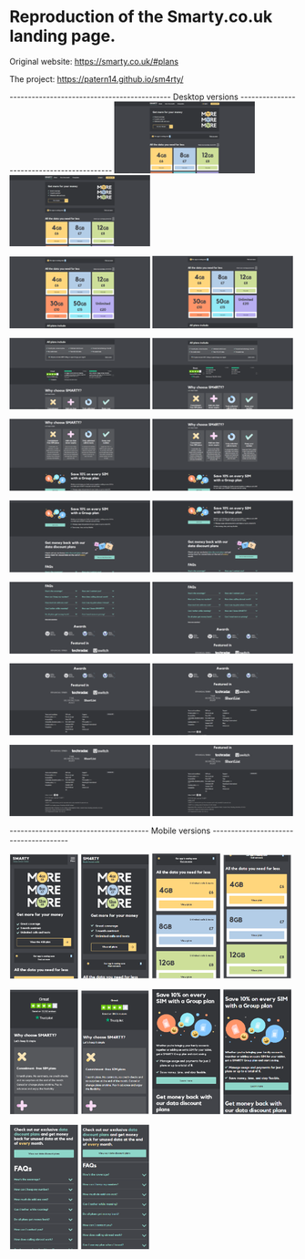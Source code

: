 # Reproduction of the Smarty.co.uk landing page.

Original website: https://smarty.co.uk/#plans

The project: https://patern14.github.io/sm4rty/

-------------------------------------------- Desktop versions -------------------------------------------
<img src="https://github.com/Patern14/sm4rty/blob/master/Screenshots/Original_desktop/Capture%20d%E2%80%99%C3%A9cran%202021-05-13%20171732.png" width="49%" /> <img src="https://github.com/Patern14/sm4rty/blob/master/Screenshots/Copy_desktop/Capture%20d%E2%80%99%C3%A9cran%202021-05-13%20170147.png" width="49%" />

<img src="https://github.com/Patern14/sm4rty/blob/master/Screenshots/Original_desktop/Capture%20d%E2%80%99%C3%A9cran%202021-05-13%20171824.png" width="49%" /> <img src="https://github.com/Patern14/sm4rty/blob/master/Screenshots/Copy_desktop/Capture%20d%E2%80%99%C3%A9cran%202021-05-13%20170222.png" width="49%" />

<img src="https://github.com/Patern14/sm4rty/blob/master/Screenshots/Original_desktop/Capture%20d%E2%80%99%C3%A9cran%202021-05-13%20171854.png" width="49%" /> <img src="https://github.com/Patern14/sm4rty/blob/master/Screenshots/Copy_desktop/Capture%20d%E2%80%99%C3%A9cran%202021-05-13%20170247.png" width="49%" />

<img src="https://github.com/Patern14/sm4rty/blob/master/Screenshots/Original_desktop/Capture%20d%E2%80%99%C3%A9cran%202021-05-13%20171924.png" width="49%" /> <img src="https://github.com/Patern14/sm4rty/blob/master/Screenshots/Copy_desktop/Capture%20d%E2%80%99%C3%A9cran%202021-05-13%20170314.png" width="49%" />

<img src="https://github.com/Patern14/sm4rty/blob/master/Screenshots/Original_desktop/Capture%20d%E2%80%99%C3%A9cran%202021-05-13%20171945.png" width="49%" /> <img src="https://github.com/Patern14/sm4rty/blob/master/Screenshots/Copy_desktop/Capture%20d%E2%80%99%C3%A9cran%202021-05-13%20170334.png" width="49%" />

<img src="https://github.com/Patern14/sm4rty/blob/master/Screenshots/Original_desktop/Capture%20d%E2%80%99%C3%A9cran%202021-05-13%20172033.png" width="49%" /> <img src="https://github.com/Patern14/sm4rty/blob/master/Screenshots/Copy_desktop/Capture%20d%E2%80%99%C3%A9cran%202021-05-13%20170401.png" width="49%" />

<img src="https://github.com/Patern14/sm4rty/blob/master/Screenshots/Original_desktop/Capture%20d%E2%80%99%C3%A9cran%202021-05-13%20172100.png" width="49%" /> <img src="https://github.com/Patern14/sm4rty/blob/master/Screenshots/Copy_desktop/Capture%20d%E2%80%99%C3%A9cran%202021-05-13%20170429.png" width="49%" />

<img src="https://github.com/Patern14/sm4rty/blob/master/Screenshots/Original_desktop/Capture%20d%E2%80%99%C3%A9cran%202021-05-13%20172132.png" width="49%" /> <img src="https://github.com/Patern14/sm4rty/blob/master/Screenshots/Copy_desktop/Capture%20d%E2%80%99%C3%A9cran%202021-05-13%20170447.png" width="49%" />

-------------------------------------- Mobile versions --------------------------------------

<img src="https://github.com/Patern14/sm4rty/blob/master/Screenshots/Original_mobile/Capture%20d%E2%80%99%C3%A9cran%202021-05-13%20165522.png" width="24%" /> <img src="https://github.com/Patern14/sm4rty/blob/master/Screenshots/Copy_mobile/Capture%20d%E2%80%99%C3%A9cran%202021-05-13%20165237.png" width="24%" /> <img src="https://github.com/Patern14/sm4rty/blob/master/Screenshots/Original_mobile/Capture%20d%E2%80%99%C3%A9cran%202021-05-13%20165650.png" width="24%" /> <img src="https://github.com/Patern14/sm4rty/blob/master/Screenshots/Copy_mobile/Capture%20d%E2%80%99%C3%A9cran%202021-05-13%20165320.png" width="24%" />

<img src="https://github.com/Patern14/sm4rty/blob/master/Screenshots/Original_mobile/Capture%20d%E2%80%99%C3%A9cran%202021-05-13%20165721.png" width="24%" /> <img src="https://github.com/Patern14/sm4rty/blob/master/Screenshots/Copy_mobile/Capture%20d%E2%80%99%C3%A9cran%202021-05-13%20165402.png" width="24%" /> <img src="https://github.com/Patern14/sm4rty/blob/master/Screenshots/Original_mobile/Capture%20d%E2%80%99%C3%A9cran%202021-05-13%20165754.png" width="24%" /> <img src="https://github.com/Patern14/sm4rty/blob/master/Screenshots/Copy_mobile/Capture%20d%E2%80%99%C3%A9cran%202021-05-13%20165436.png" width="24%" />

<img src="https://github.com/Patern14/sm4rty/blob/master/Screenshots/Original_mobile/Capture%20d%E2%80%99%C3%A9cran%202021-05-13%20165821.png" width="24%" /> <img src="https://github.com/Patern14/sm4rty/blob/master/Screenshots/Copy_mobile/Capture%20d%E2%80%99%C3%A9cran%202021-05-13%20165500.png" width="24%" />



